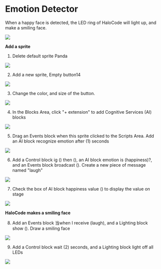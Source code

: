 # Emotion Detector

When a happy face is detected, the LED ring of HaloCode will light up, and make a smiling face.

![](../../../../.gitbook/assets/0%20%2811%29.png)

**Add a sprite**

1. Delete default sprite Panda

![](../../../../.gitbook/assets/1%20%281%29.gif)

2. Add a new sprite, Empty button14

![](../../../../.gitbook/assets/2%20%285%29.gif)

3. Change the color, and size of the button.

![](../../../../.gitbook/assets/3%20%2815%29.gif)

4. In the Blocks Area, click "+ extension" to add Cognitive Services \(AI\) blocks

![](../../../../.gitbook/assets/4%20%285%29.gif)

5. Drag an Events block when this sprite clicked to the Scripts Area. Add an AI block recognize emotion after \(1\) seconds

![](../../../../.gitbook/assets/5%20%282%29.gif)

6. Add a Control block ig \(\) then \(\), an AI block emotion is \(happiness\)?, and an Events block broadcast \(\). Create a new piece of message named "laugh"

![](../../../../.gitbook/assets/6%20%2810%29.gif)

7. Check the box of AI block happiness value \(\) to display the value on stage

![](../../../../.gitbook/assets/7%20%282%29.gif)

**HaloCode makes a smiling face**

8. Add an Events block 当when I receive \(laugh\), and a Lighting block show \(\). Draw a smiling face

![](../../../../.gitbook/assets/8%20%285%29.gif)

9. Add a Control block wait \(2\) seconds, and a Lighting block light off all LEDs

![](../../../../.gitbook/assets/9%20%285%29.gif)

